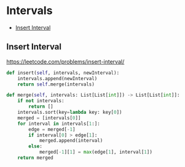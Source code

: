  # Intervals
 
 + [Insert Interval](#insert-interval)

 ## Insert Interval

 https://leetcode.com/problems/insert-interval/

 ```python
 def insert(self, intervals, newInterval):
     intervals.append(newInterval)
     return self.merge(intervals)

 def merge(self, intervals: List[List[int]]) -> List[List[int]]:
     if not intervals:
         return []
     intervals.sort(key=lambda key: key[0])
     merged = [intervals[0]]
     for interval in intervals[1:]:
         edge = merged[-1]
         if interval[0] > edge[1]:
             merged.append(interval)
         else:
             merged[-1][1] = max(edge[1], interval[1])
     return merged
 ```
